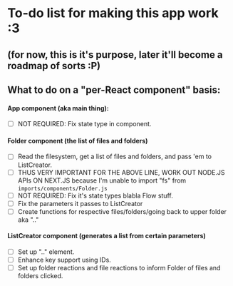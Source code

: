 # To-do list for making this app work :3
## (for now, this is it's purpose, later it'll become a roadmap of sorts :P)

## What to do on a "per-React component" basis:
#### App component (aka main thing):
- [ ] NOT REQUIRED: Fix state type in component.

#### Folder component (the list of files and folders)
- [ ] Read the filesystem, get a list of files and folders, and pass 'em to ListCreator.
- [ ] THUS VERY IMPORTANT FOR THE ABOVE LINE, WORK OUT NODE.JS APIs ON NEXT.JS because I'm unable to import "fs" from `imports/components/Folder.js`
- [ ] NOT REQUIRED: Fix it's state types blabla Flow stuff.
- [ ] Fix the parameters it passes to ListCreator
- [ ] Create functions for respective files/folders/going back to upper folder aka ".."

#### ListCreator component (generates a list from certain parameters) 
- [ ] Set up ".." element.
- [ ] Enhance key support using IDs.
- [ ] Set up folder reactions and file reactions to inform Folder of files and folders clicked.